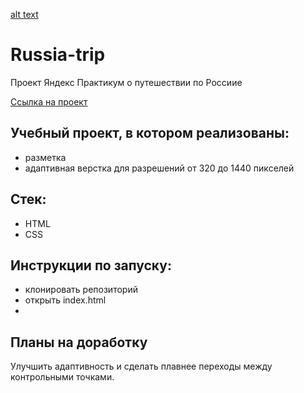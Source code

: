 [alt text](bloggif_608a87003737b.gif)
# Russia-trip
Проект Яндекс Практикум о путешествии по Россиие

[Ссылка на проект](https://pavelcydep.github.io/Russia-adaptiv-verstka/)



## Учебный проект, в котором реализованы: 
- разметка
- адаптивная верстка для разрешений от 320 до 1440 пикселей

## Стек:
- HTML
- CSS

## Инструкции по запуску:
- клонировать репозиторий
- открыть index.html
- 
## Планы на доработку
Улучшить адаптивность и сделать плавнее переходы между контрольными точками.
